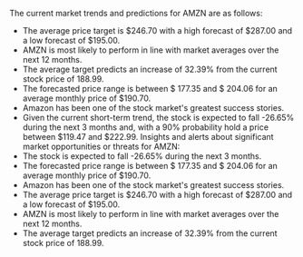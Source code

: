 The current market trends and predictions for AMZN are as follows:
- The average price target is $246.70 with a high forecast of $287.00 and a low forecast of $195.00.
- AMZN is most likely to perform in line with market averages over the next 12 months.
- The average target predicts an increase of 32.39% from the current stock price of 188.99.
- The forecasted price range is between $ 177.35 and $ 204.06 for an average monthly price of $190.70.
- Amazon has been one of the stock market's greatest success stories.
- Given the current short-term trend, the stock is expected to fall -26.65% during the next 3 months and, with a 90% probability hold a price between $119.47 and $222.99.
Insights and alerts about significant market opportunities or threats for AMZN:
- The stock is expected to fall -26.65% during the next 3 months.
- The forecasted price range is between $ 177.35 and $ 204.06 for an average monthly price of $190.70.
- Amazon has been one of the stock market's greatest success stories.
- The average price target is $246.70 with a high forecast of $287.00 and a low forecast of $195.00.
- AMZN is most likely to perform in line with market averages over the next 12 months.
- The average target predicts an increase of 32.39% from the current stock price of 188.99.